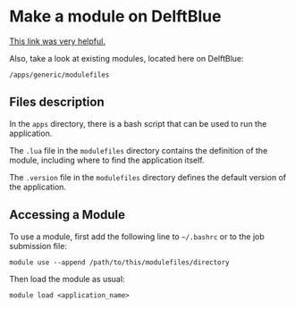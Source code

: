 # Make a module on DelftBlue

[This link was very helpful.](https://hpc.ncsu.edu/Documents/user_modules.php)

Also, take a look at existing modules, located here on DelftBlue:
```
/apps/generic/modulefiles
```

## Files description

In the `apps` directory, there is a bash script that can be used to run the application.

The `.lua` file in the `modulefiles` directory contains the definition of the module, including where to find the application itself.

The `.version` file in the `modulefiles` directory defines the default version of the application.

## Accessing a Module

To use a module, first add the following line to `~/.bashrc` or to the job submission file:
```
module use --append /path/to/this/modulefiles/directory
```
Then load the module as usual:
```
module load <application_name>
```

